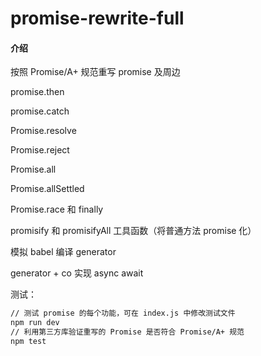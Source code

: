 # promise-rewrite-full

#### 介绍
按照 Promise/A+ 规范重写 promise 及周边

promise.then

promise.catch

Promise.resolve

Promise.reject

Promise.all

Promise.allSettled

Promise.race 和 finally

promisify 和 promisifyAll 工具函数（将普通方法 promise 化）

模拟 babel 编译 generator

generator + co 实现 async await


测试：
```sh
// 测试 promise 的每个功能，可在 index.js 中修改测试文件
npm run dev
// 利用第三方库验证重写的 Promise 是否符合 Promise/A+ 规范
npm test
```